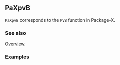 ## PaXpvB

`PaXpvB` corresponds to the `PVB` function in Package-X.

### See also

[Overview](Extra/FeynHelpers.md).

### Examples
